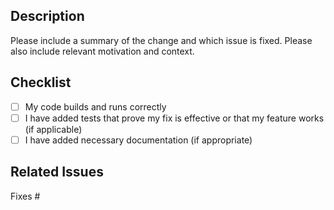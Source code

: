 ## Description

Please include a summary of the change and which issue is fixed. Please also include relevant motivation and context.

## Checklist
- [ ] My code builds and runs correctly
- [ ] I have added tests that prove my fix is effective or that my feature works (if applicable)
- [ ] I have added necessary documentation (if appropriate)

## Related Issues

Fixes # 
